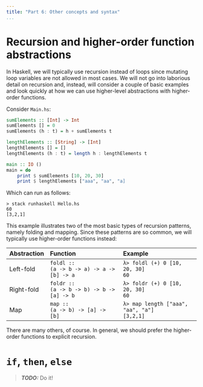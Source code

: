 ```yaml
---
title: "Part 6: Other concepts and syntax"
...
```


# Recursion and higher-order function abstractions

In Haskell, we will typically use recursion instead of loops since mutating loop variables are not allowed in most cases. We will not go into laborious detail on recursion and, instead, will consider a couple of basic examples and look quickly at how we can use higher-level abstractions with higher-order functions.

Consider `Main.hs`:

```haskell
sumElements :: [Int] -> Int
sumElements [] = 0
sumElements (h : t) = h + sumElements t

lengthElements :: [String] -> [Int]
lengthElements [] = []
lengthElements (h : t) = length h : lengthElements t

main :: IO ()
main = do
    print $ sumElements [10, 20, 30]
    print $ lengthElements ["aaa", "aa", "a]
```

Which can run as follows:

```console
> stack runhaskell Hello.hs
60
[3,2,1]
```

This example illustrates two of the most basic types of recursion patterns, namely folding and mapping. Since these patterns are so common, we will typically use higher-order functions instead:

Abstraction | Function | Example
:-----|:-------------------------|:-------------------------
Left-fold   | `foldl ::`<br>`(a -> b -> a) -> a -> [b] -> a` | `λ> foldl (+) 0 [10, 20, 30]`<br>`60` |
Right-fold  | `foldr ::`<br>`(a -> b -> b) -> b -> [a] -> b` | `λ> foldr (+) 0 [10, 20, 30]`<br>`60` |
Map         | `map ::`<br>`(a -> b) -> [a] -> [b]`           | `λ> map length ["aaa", "aa", "a"]`<br>`[3,2,1]` |

There are many others, of course. In general, we should prefer the higher-order functions to explicit recursion.

# `if`, `then`, `else`

> ***TODO:***
> Do it!
